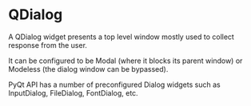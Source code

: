 # QDialog

A QDialog widget presents a top level window mostly used to collect response from the user.

It can be configured to be Modal (where it blocks its parent window) or Modeless (the dialog window can be bypassed).

PyQt API has a number of preconfigured Dialog widgets such as InputDialog, FileDialog, FontDialog, etc.
